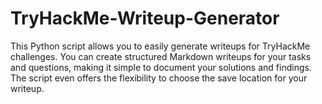 # TryHackMe-Writeup-Generator
This Python script allows you to easily generate writeups for TryHackMe challenges. You can create structured Markdown writeups for your tasks and questions, making it simple to document your solutions and findings. The script even offers the flexibility to choose the save location for your writeup.

